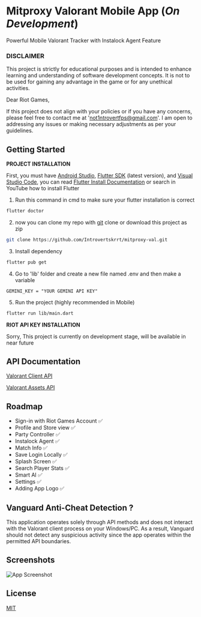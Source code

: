 
# Mitproxy Valorant Mobile App (_On Development_)

Powerful Mobile Valorant Tracker with Instalock Agent Feature

### DISCLAIMER
This project is strictly for educational purposes and is intended to enhance learning and understanding of software development concepts. It is not to be used for gaining any advantage in the game or for any unethical activities.


Dear Riot Games,

If this project does not align with your policies or if you have any concerns, please feel free to contact me at 'not1ntrovertfps@gmail.com'. I am open to addressing any issues or making necessary adjustments as per your guidelines.
## Getting Started

**PROJECT INSTALLATION**

First, you must have [Android Studio](https://developer.android.com/studio), [Flutter SDK](https://docs.flutter.dev/release/archive?tab=windows) (latest version), and [Visual Studio Code](https://code.visualstudio.com/download), you can read [Flutter Install Documentation](https://flutter-ko.dev/get-started/install) or search in YouTube how to install Flutter

1. Run this command in cmd to make sure your flutter installation is correct
```bash
flutter doctor
```
2. now you can clone my repo with [git](https://git-scm.com/downloads) clone or download this project as zip
```bash
git clone https://github.com/Introvertskrrt/mitproxy-val.git
```
3. Install dependency
```bash
flutter pub get
```
4. Go to 'lib' folder and create a new file named .env and then make a variable
```
GEMINI_KEY = "YOUR GEMINI API KEY"
```
5. Run the project (highly recommended in Mobile)
```bash
flutter run lib/main.dart
```

**RIOT API KEY INSTALLATION**


Sorry, This project is currently on development stage, will be available in near future

## API Documentation

[Valorant Client API](https://valapidocs.techchrism.me/)

[Valorant Assets API](https://valorant-api.com/)

## Roadmap

- Sign-in with Riot Games Account ✅
- Profile and Store view ✅
- Party Controller ✅
- Instalock Agent ✅
- Match Info ✅
- Save Login Locally ✅
- Splash Screen ✅
- Search Player Stats ✅
- Smart AI ✅
- Settings ✅
- Adding App Logo ✅


## Vanguard Anti-Cheat Detection ?
This application operates solely through API methods and does not interact with the Valorant client process on your Windows/PC. As a result, Vanguard should not detect any suspicious activity since the app operates within the permitted API boundaries.
## Screenshots

![App Screenshot](https://via.placeholder.com/468x300?text=Coming+Soon)


## License

[MIT](https://choosealicense.com/licenses/mit/)

